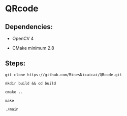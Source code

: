 # QRcode

## Dependencies:

* OpenCV 4

* CMake minimum 2.8

## Steps:

`git clone https://github.com/MinesNicaicai/QRcode.git`

`mkdir build && cd build`

`cmake ..`

`make`

`./main`



